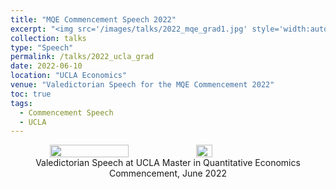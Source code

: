 ```yaml
---
title: "MQE Commencement Speech 2022"
excerpt: "<img src='/images/talks/2022_mqe_grad1.jpg' style='width:auto; height:auto;'>"
collection: talks
type: "Speech"
permalink: /talks/2022_ucla_grad
date: 2022-06-10
location: "UCLA Economics"
venue: "Valedictorian Speech for the MQE Commencement 2022"
toc: true
tags:
  - Commencement Speech
  - UCLA
---
```



<div style="display: flex"; align="center">
  <img src="/images/talks/2022_mqe_grad1.jpg" style="width: 50%; height: auto;">
  <img src="/images/talks/2022_mqe_grad2.jpg" style="width: 23%; height: auto;">
</div>
<div align="center">
    Valedictorian Speech at UCLA Master in Quantitative Economics Commencement, June 2022
</div>
